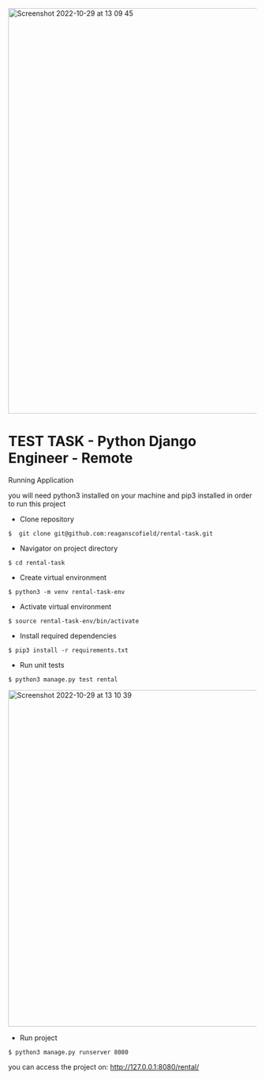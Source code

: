 <img width="820" alt="Screenshot 2022-10-29 at 13 09 45" src="https://user-images.githubusercontent.com/29593266/198829748-7ebde03f-2fc6-47a7-849b-d5810a4aef47.png">


# TEST TASK - Python Django Engineer - Remote

Running Application 

you will need python3 installed on your machine and pip3 installed in order to run this project


- Clone repository
```
$  git clone git@github.com:reaganscofield/rental-task.git
```

- Navigator on project directory
```
$ cd rental-task
```

- Create virtual environment
```
$ python3 -m venv rental-task-env
```

- Activate virtual environment
```
$ source rental-task-env/bin/activate
```

- Install required dependencies 
```
$ pip3 install -r requirements.txt
```

- Run unit tests
```
$ python3 manage.py test rental
```

<img width="681" alt="Screenshot 2022-10-29 at 13 10 39" src="https://user-images.githubusercontent.com/29593266/198829843-85d020db-7ed1-4d33-bf90-3f6873ca510e.png">


- Run project
```
$ python3 manage.py runserver 8080
```

you can access the project on: http://127.0.0.1:8080/rental/
